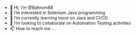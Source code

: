 - 👋 Hi, I’m @Bahrom88
- 👀 I’m interested in Selenium Java programming
- 🌱 I’m currently learning more on Java and CI/CD
- 💞️ I’m looking to collaborate on Automation Testing activities
- 📫 How to reach me ...

<!---
Bahrom88/Bahrom88 is a ✨ special ✨ repository because its `README.md` (this file) appears on your GitHub profile.
You can click the Preview link to take a look at your changes.
--->
